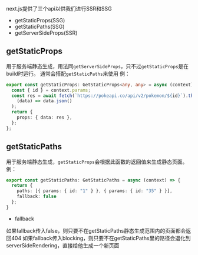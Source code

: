 next.js提供了三个api以供我们进行SSR和SSG

- getStaticProps(SSG)
- getStaticPaths(SSG)
- getServerSideProps(SSR)
## getStaticProps
用于服务端静态生成，用法同`getServerSideProps`，只不过`getStaticProps`是在build时运行。
通常会搭配`getStaticPaths`来使用
例：
```typescript
export const getStaticProps: GetStaticProps<any, any> = async (context) => {
  const { id } = context.params;
  const res = await fetch(`https://pokeapi.co/api/v2/pokemon/${id}`).then(
    (data) => data.json()
  );
  return {
    props: { data: res },
  };
};
```
## getStaticPaths
用于服务端静态生成，`getStaticProps`会根据此函数的返回值来生成静态页面。
例：
```typescript
export const getStaticPaths: GetStaticPaths = async (context) => {
  return {
    paths: [{ params: { id: "1" } }, { params: { id: "35" } }],
    fallback: false
  };
}
```

- fallback

如果fallback传入false，则只要不在getStaticPaths静态生成范围内的页面都会返回404
如果fallback传入blocking，则只要不在getStaticPaths里的路径会退化到serverSideRendering，直接给他生成一个新页面
